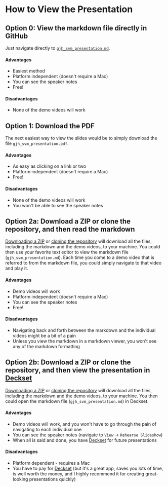 # How to View the Presentation

## Option 0: View the markdown file directly in GitHub
Just navigate directly to [`gjh_svm_presentation.md`](https://github.com/Noreaster76/svm-presentation/blob/master/gjh_svm_presentation.md).

#### Advantages
- Easiest method
- Platform independent (doesn't require a Mac)
- You can see the speaker notes
- Free!

#### Disadvantages
- None of the demo videos will work


## Option 1: Download the PDF
The next easiest way to view the slides would be to simply download the file `gjh_svm_presentation.pdf`.

#### Advantages
- As easy as clicking on a link or two
- Platform independent (doesn't require a Mac)
- Free!

#### Disadvantages
- None of the demo videos will work
- You won't be able to see the speaker notes

## Option 2a: Download a ZIP or clone the repository, and then read the markdown
[Downloading a ZIP](https://github.com/Noreaster76/svm-presentation/archive/master.zip) or [cloning the repository](https://help.github.com/articles/cloning-a-repository/) will download all the files, including the markdown and the demo videos, to your machine. You could then use your favorite text editor to view the markdown file (`gjh_svm_presentation.md`). Each time you come to a demo video that is referred to from the markdown file, you could simply navigate to that video and play it.

#### Advantages
- Demo videos will work
- Platform independent (doesn't require a Mac)
- You can see the speaker notes
- Free!

#### Disadvantages
- Navigating back and forth between the markdown and the individual videos might be a bit of a pain
- Unless you view the markdown in a markdown viewer, you won't see any of the markdown formatting

## Option 2b: Download a ZIP or clone the repository, and then view the presentation in [Deckset](http://www.decksetapp.com/)
[Downloading a ZIP](https://github.com/Noreaster76/svm-presentation/archive/master.zip) or [cloning the repository](https://help.github.com/articles/cloning-a-repository/) will download all the files, including the markdown and the demo videos, to your machine. You then could open the markdown file (`gjh_svm_presentation.md`) in Deckset.

#### Advantages
- Demo videos will work, and you won't have to go through the pain of navigating to each individual one
- You can see the speaker notes (navigate to `View` -> `Rehearse Slideshow`)
- When all is said and done, you have [Deckset](http://www.decksetapp.com/) for future presentations

#### Disadvantages
- Platform dependent - requires a Mac
- You have to pay for [Deckset](http://www.decksetapp.com/) (but it's a great app, saves you lots of time, is well worth the money, and I highly recommend it for creating great-looking presentations quickly)


